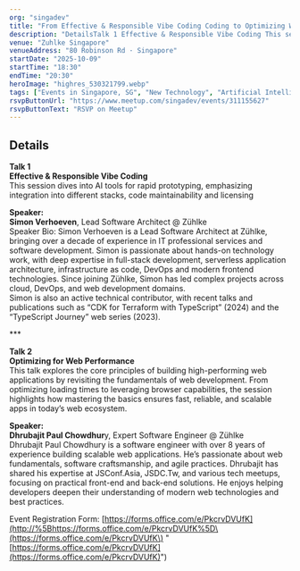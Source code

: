 ```yaml
---
org: "singadev"
title: "From Effective & Responsible Vibe Coding Coding to Optimizing Web Performance"
description: "DetailsTalk 1 Effective & Responsible Vibe Coding This session dives into AI tools for rapid prototyping, emphasizing integration into different stacks, code ma"
venue: "Zuhlke Singapore"
venueAddress: "80 Robinson Rd · Singapore"
startDate: "2025-10-09"
startTime: "18:30"
endTime: "20:30"
heroImage: "highres_530321799.webp"
tags: ["Events in Singapore, SG", "New Technology", "Artificial Intelligence", "Web Development"]
rsvpButtonUrl: "https://www.meetup.com/singadev/events/311155627"
rsvpButtonText: "RSVP on Meetup"
---
```


## Details

**Talk 1**  
**Effective & Responsible Vibe Coding**  
This session dives into AI tools for rapid prototyping, emphasizing integration into different stacks, code maintainability and licensing

**Speaker:**  
**Simon Verhoeven**, Lead Software Architect @ Zühlke  
Speaker Bio: Simon Verhoeven is a Lead Software Architect at Zühlke, bringing over a decade of experience in IT professional services and software development. Simon is passionate about hands-on technology work, with deep expertise in full-stack development, serverless application architecture, infrastructure as code, DevOps and modern frontend technologies. Since joining Zühlke, Simon has led complex projects across cloud, DevOps, and web development domains.  
Simon is also an active technical contributor, with recent talks and publications such as “CDK for Terraform with TypeScript” (2024) and the “TypeScript Journey” web series (2023).

\*\*\*

**Talk 2**  
**Optimizing for Web Performance**  
This talk explores the core principles of building high-performing web applications by revisiting the fundamentals of web development. From optimizing loading times to leveraging browser capabilities, the session highlights how mastering the basics ensures fast, reliable, and scalable apps in today’s web ecosystem.

**Speaker:**  
**Dhrubajit Paul Chowdhur**y, Expert Software Engineer @ Zühlke  
Dhrubajit Paul Chowdhury is a software engineer with over 8 years of experience building scalable web applications. He’s passionate about web fundamentals, software craftsmanship, and agile practices. Dhrubajit has shared his expertise at JSConf.Asia, JSDC.Tw, and various tech meetups, focusing on practical front-end and back-end solutions. He enjoys helping developers deepen their understanding of modern web technologies and best practices.

Event Registration Form: [https://forms.office.com/e/PkcrvDVUfK](http://%5Bhttps://forms.office.com/e/PkcrvDVUfK%5D\(https://forms.office.com/e/PkcrvDVUfK\) "[https://forms.office.com/e/PkcrvDVUfK](https://forms.office.com/e/PkcrvDVUfK)")